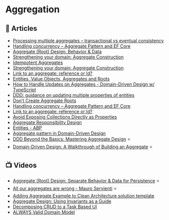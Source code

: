 # Aggregation

## 📕 Articles

- [Processing multiple aggregates – transactional vs eventual consistency](https://www.kamilgrzybek.com/design/processing-multiple-aggregates-transactional-vs-eventual-consistency/)
- [Handling concurrency – Aggregate Pattern and EF Core](http://www.kamilgrzybek.com/design/handling-concurrency-aggregate-pattern-and-ef-core/) 
- [Aggregate (Root) Design: Behavior & Data](https://codeopinion.com/aggregate-root-design-behavior-data/?utm_source=feedly&utm_medium=rss&utm_campaign=aggregate-root-design-behavior-data) 
- [Strengthening your domain: Aggregate Construction](https://lostechies.com/jimmybogard/2010/02/24/strengthening-your-domain-aggregate-construction/)
- [Idempotent Aggregates](https://codeopinion.com/idempotent-aggregates/)
- [Strengthening your domain: Aggregate Construction](https://lostechies.com/jimmybogard/2010/02/24/strengthening-your-domain-aggregate-construction/)
- [Link to an aggregate: reference or Id?](https://enterprisecraftsmanship.com/2016/03/08/link-to-an-aggregate-reference-or-id/)
- [Entities, Value Objects, Aggregates and Roots](https://lostechies.com/jimmybogard/2008/05/21/entities-value-objects-aggregates-and-roots/)
- [How to Handle Updates on Aggregates - Domain-Driven Design w/ TypeScript](https://khalilstemmler.com/articles/typescript-domain-driven-design/updating-aggregates-in-domain-driven-design/)
- [DDD: guidance on updating multiple properties of entities](https://stackoverflow.com/questions/33698225/ddd-guidance-on-updating-multiple-properties-of-entities)
- [Don’t Create Aggregate Roots](https://udidahan.com/2009/06/29/dont-create-aggregate-roots/)
- [Handling concurrency – Aggregate Pattern and EF Core](http://www.kamilgrzybek.com/design/handling-concurrency-aggregate-pattern-and-ef-core/)
- [Link to an aggregate: reference or Id?](https://enterprisecraftsmanship.com/posts/link-to-an-aggregate-reference-or-id/)
- [Avoid Exposing Collections Directly as Properties](https://ardalis.com/avoid-collections-as-properties/?utm_sq=grcpqjyka3)
- [Aggregate Responsibility Design](https://ardalis.com/aggregate-responsibility-design/)
- [Entities - ABP](https://docs.abp.io/en/abp/latest/Entities)
- [Aggregate pattern in Domain-Driven Design](https://medium.com/eventuous/aggregate-pattern-in-domain-driven-design-7ad823475099)
- [DDD Beyond the Basics: Mastering Aggregate Design](https://medium.com/ssense-tech/ddd-beyond-the-basics-mastering-aggregate-design-26591e218c8c) ⭐
- [Domain-Driven Design: A Walkthrough of Building an Aggregate](https://betterprogramming.pub/domain-driven-design-a-walkthrough-of-building-an-aggregate-c84113aa9975) ⭐

## 📺 Videos

- [Aggregate (Root) Design: Separate Behavior & Data for Persistence](https://www.youtube.com/watch?v=GtWVGJp061A) ⭐
- [All our aggregates are wrong - Mauro Servienti](https://www.youtube.com/watch?v=hev65ozmYPI) ⭐
- [Adding Aggregate Example to Clean Architecture solution template](https://www.youtube.com/watch?v=kxuGtgOimGA)
- [Aggregate Design: Using Invariants as a Guide](https://www.youtube.com/watch?v=64ngP-aUYPc) 
- [Decomposing CRUD to a Task Based UI](https://www.youtube.com/watch?v=DjZepWrAKzM)
- [ALWAYS Valid Domain Model](https://www.youtube.com/watch?v=JZetlRXdYeI)
